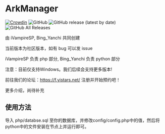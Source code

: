 # ArkManager
[![Crowdin](https://badges.crowdin.net/arkmanager/localized.svg)](https://translate.yistars.net/)
![GitHub](https://img.shields.io/github/license/yistars/ArkManager)
![GitHub release (latest by date)](https://img.shields.io/github/v/release/yistars/ArkManager)
![GitHub All Releases](https://img.shields.io/github/downloads/yistars/ArkManager/total)

由 iVampireSP, Bing_Yanchi 共同创建

当前版本为社区版本，如有 bug 可以发 issue

iVampireSP 负责 php 部分, Bing_Yanchi 负责 python 部分

注意：目前仅支持Windows。我们后续会支持更多版本!

前往我们的论坛：https://f.yistars.net/ 注册并开始预约吧！

更多介绍，尚待补充

## 使用方法
导入 php/databse.sql 至你的数据库，并修改config/config.php中的值，然后将python中的文件安装在节点上并运行即可。
